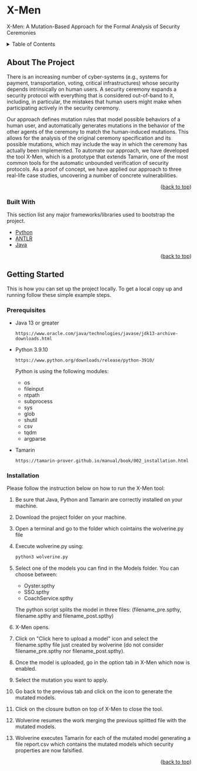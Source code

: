 # X-Men
X-Men: A Mutation-Based Approach for the Formal Analysis of Security Ceremonies

<!-- TABLE OF CONTENTS -->
<details>
  <summary>Table of Contents</summary>
  <ol>
    <li>
      <a href="#about-the-project">About The Project</a>
      <ul>
        <li><a href="#built-with">Built With</a></li>
      </ul>
    </li>
    <li>
      <a href="#getting-started">Getting Started</a>
      <ul>
        <li><a href="#prerequisites">Prerequisites</a></li>
        <li><a href="#installation">Installation</a></li>
      </ul>
    </li>
    <li><a href="#usage">Usage</a></li>
    <li><a href="#license">License</a></li>
    <li><a href="#contact">Contact</a></li>
  </ol>
</details>


<!-- ABOUT THE PROJECT -->
## About The Project

  There is an increasing number of cyber-systems (e.g., systems for payment, transportation, voting, critical infrastructures) whose security depends intrinsically on human users. 
  A security ceremony expands a security protocol with everything that is considered out-of-band to it, including, in particular, the mistakes that human users might make when participating actively in the security ceremony. 
  <!--In this paper, we introduce a novel approach for the formal and automated analysis of security ceremonies. -->
  Our approach defines mutation rules that model possible behaviors of a human user, and automatically generates mutations in the behavior of the other agents of the ceremony to match the human-induced mutations. 
  This allows for the analysis of the original ceremony specification and its possible mutations, which may include the way in which the ceremony has actually been implemented. 
  To automate our approach, we have developed the tool X-Men, which is a prototype that extends Tamarin, one of the most common tools for the automatic unbounded verification of security protocols. 
  As a proof of concept, we have <!--%defined four mutations that formalize possible human behaviors and--> applied our approach to three real-life case studies, uncovering a number of concrete vulnerabilities.

<p align="right">(<a href="#top">back to top</a>)</p>

### Built With

This section list any major frameworks/libraries used to bootstrap the project. 

* [Python](https://www.python.org)
* [ANTLR](https://www.antlr.org)
* [Java](https://www.java.com/en/)

<p align="right">(<a href="#top">back to top</a>)</p>

<!-- GETTING STARTED -->
## Getting Started

This is how you can set up the project locally.
To get a local copy up and running follow these simple example steps.

### Prerequisites

* Java 13 or greater
  ```url
  https://www.oracle.com/java/technologies/javase/jdk13-archive-downloads.html
  ```
  
 * Python 3.9.10
    ```url
    https://www.python.org/downloads/release/python-3910/
    ```
    
    Python is using the following modules:
    
    * os
    * fileinput
    * ntpath
    * subprocess
    * sys
    * glob
    * shutil
    * csv
    * tqdm
    * argparse
    
* Tamarin
    ```url
    https://tamarin-prover.github.io/manual/book/002_installation.html
    ```

### Installation

Please follow the instruction below on how to run the X-Men tool:

1. Be sure that Java, Python and Tamarin are correctly installed on your machine.
2. Download the project folder on your machine.
3. Open a terminal and go to the folder which cointains the wolverine.py file
4. Execute wolverine.py using:
   ```sh
   python3 wolverine.py
   ```
4. Select one of the models you can find in the Models folder. You can choose between:
   * Oyster.spthy
   * SSO.spthy
   * CoachService.spthy
   
   The python script splits the model in three files: (filename_pre.spthy, filename.spthy and filename_post.spthy)
   
5. X-Men opens.
6. Click on "Click here to upload a model" icon and select the filename.spthy file just created by wolverine (do not consider filename_pre.spthy nor filename_post.spthy).
7. Once the model is uploaded, go in the option tab in X-Men which now is enabled.
8. Select the mutation you want to apply.
9. Go back to the previous tab and click on the icon to generate the mutated models.
10. Click on the closure button on top of X-Men to close the tool.
11. Wolverine resumes the work merging the previous splitted file with the mutated models.
12. Wolverine executes Tamarin for each of the mutated model generating a file report.csv which contains the mutated models which security properties are now falsified.

<p align="right">(<a href="#top">back to top</a>)</p>


